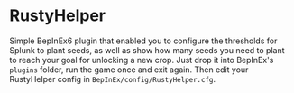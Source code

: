 # RustyHelper

Simple BepInEx6 plugin that enabled you to configure the thresholds for Splunk to plant seeds, as well as show how many seeds you need to plant to reach your goal for unlocking a new crop.
Just drop it into BepInEx's `plugins` folder, run the game once and exit again. Then edit your RustyHelper config in `BepInEx/config/RustyHelper.cfg`.
